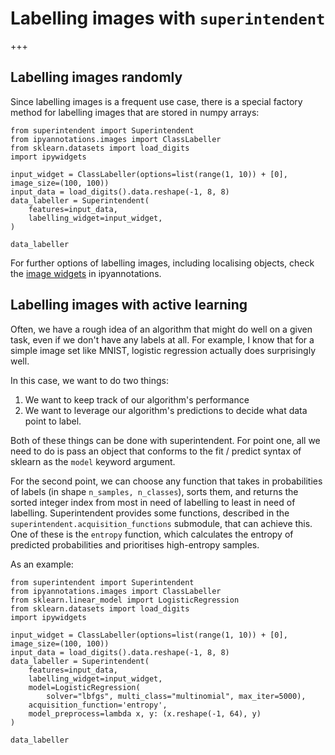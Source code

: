 # Labelling images with `superintendent`

+++

## Labelling images randomly

Since labelling images is a frequent use case, there is a special factory
method for labelling images that are stored in numpy arrays:

```{jupyter-execute}
from superintendent import Superintendent
from ipyannotations.images import ClassLabeller
from sklearn.datasets import load_digits
import ipywidgets

input_widget = ClassLabeller(options=list(range(1, 10)) + [0], image_size=(100, 100))
input_data = load_digits().data.reshape(-1, 8, 8)
data_labeller = Superintendent(
    features=input_data,
    labelling_widget=input_widget,
)

data_labeller
```

For further options of labelling images, including localising objects, check
the [image widgets](https://ipyannotations.readthedocs.io/en/latest/widget-list.html#image-widgets)
in ipyannotations.

## Labelling images with active learning

Often, we have a rough idea of an algorithm that might do well on a given task,
even if we don't have any labels at all. For example, I know that for a simple
image set like MNIST, logistic regression actually does surprisingly well.

In this case, we want to do two things:
1. We want to keep track of our algorithm's performance
2. We want to leverage our algorithm's predictions to decide what data point to
   label.

Both of these things can be done with superintendent. For point one, all we need
to do is pass an object that conforms to the fit / predict syntax of sklearn as
the `model` keyword argument.

For the second point, we can choose any function that takes in probabilities of
labels (in shape `n_samples, n_classes`), sorts them, and returns the sorted
integer index from most in need of labelling to least in need of labelling.
Superintendent provides some functions, described in the
`superintendent.acquisition_functions` submodule, that can achieve this. One of
these is the `entropy` function, which calculates the entropy of predicted
probabilities and prioritises high-entropy samples.

As an example:

```{jupyter-execute}
from superintendent import Superintendent
from ipyannotations.images import ClassLabeller
from sklearn.linear_model import LogisticRegression
from sklearn.datasets import load_digits
import ipywidgets

input_widget = ClassLabeller(options=list(range(1, 10)) + [0], image_size=(100, 100))
input_data = load_digits().data.reshape(-1, 8, 8)
data_labeller = Superintendent(
    features=input_data,
    labelling_widget=input_widget,
    model=LogisticRegression(
        solver="lbfgs", multi_class="multinomial", max_iter=5000),
    acquisition_function='entropy',
    model_preprocess=lambda x, y: (x.reshape(-1, 64), y)
)

data_labeller
```
